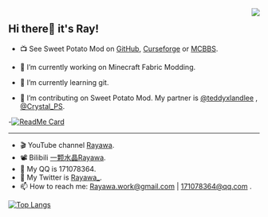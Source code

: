 <img align="right" src="https://github-readme-stats.vercel.app/api?username=Rayawa&show_icons=true&theme=graywhite&count_private=true" /> 

## Hi there👋 it's Ray! 


- :tv: See Sweet Potato Mod on [GitHub](https://github.com/Rayawa/sweet_potato), [Curseforge](https://www.curseforge.com/minecraft/mc-mods/sweet-potato) or [MCBBS](https://www.mcbbs.net/thread-1132119-1-1.html).

- 🔭 I’m currently working on Minecraft Fabric Modding.
- 🌱 I’m currently learning git.
- 👯 I’m contributing on Sweet Potato Mod. My partner is [@teddyxlandlee](https://github.com/teddyxlandlee) , [@Crystal_PS](https://github.com/Crystal-PS).

-[![ReadMe Card](https://github-readme-stats.vercel.app/api/pin/?username=Featurehouse&repo=sweet_potato-release&theme=graywhite)](https://github.com/anuraghazra/github-readme-stats)

--------------------------------

- :clapper: YouTube channel [Rayawa](https://www.youtube.com/channel/UCzteF7MFZq-w7UM1isUfAhg).
- :film_projector: Bilibili [一颗水晶Rayawa](https://space.bilibili.com/524181098).
- 💬 My QQ is 171078364.
- 💬 My Twitter is [Rayawa_](https://twitter.com/Rayawa_).
- 📫 How to reach me: Rayawa.work@gmail.com | 171078364@qq.com .



[![Top Langs](https://github-readme-stats.vercel.app/api/top-langs/?username=Rayawa&layout=compact)](https://github.com/anuraghazra/github-readme-stats)

